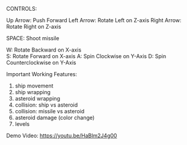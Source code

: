 CONTROLS:

Up Arrow:      Push Forward
Left Arrow:    Rotate Left on Z-axis 
Right Arrow:   Rotate Right on Z-axis

SPACE:  	   Shoot missile

W:			   Rotate Backward on X-axis	
S:			   Rotate Forward on X-axis
A:			   Spin Clockwise on Y-Axis
D:			   Spin Counterclockwise on Y-Axis


Important Working Features:

1. ship movement
2. ship wrapping
3. asteroid wrapping
4. collision: ship vs asteroid
5. collision: missile vs asteroid
6. asteroid damage (color change)
7. levels

Demo Video: https://youtu.be/HaBlm2J4g00
